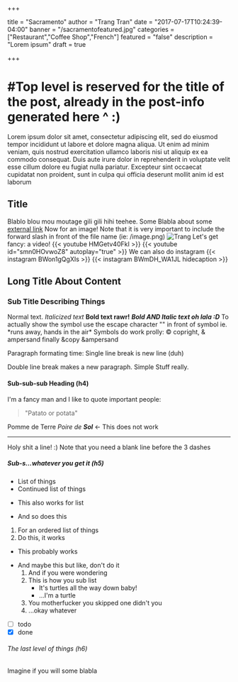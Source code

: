 +++

title = "Sacramento"
author = "Trang Tran"
date = "2017-07-17T10:24:39-04:00"
banner = "/sacramentofeatured.jpg"
categories = ["Restaurant","Coffee Shop","French"]
featured = "false"
description = "Lorem ipsum"
draft = true 

+++

# #Top level is reserved for the title of the post, already in the post-info generated here ^ :)
Lorem ipsum dolor sit amet, consectetur adipiscing elit, sed do eiusmod tempor incididunt ut labore et dolore magna aliqua. Ut enim ad minim veniam, quis nostrud exercitation ullamco laboris nisi ut aliquip ex ea commodo consequat. Duis aute irure dolor in reprehenderit in voluptate velit esse cillum dolore eu fugiat nulla pariatur. Excepteur sint occaecat cupidatat non proident, sunt in culpa qui officia deserunt mollit anim id est laborum

## Title
Blablo blou mou moutage gili gili hihi teehee.
Some Blabla about some [external link](http://www.google.com "some mouseover text")
Now for an image! Note that it is very important to include the forward slash in front of the file name (ie: /image.png)
![Trang](/poussin.jpg)
Let's get fancy: a video!
{{< youtube HMGetv40FkI >}}
{{< youtube id="smn0HOvwoZ8" autoplay="true" >}}
We can also do instagram
{{< instagram BWon1gQgXIs >}}
{{< instagram BWmDH_WA1JL hidecaption >}}

## Long Title About Content
### Sub Title Describing Things
Normal text.
*Italicized text*
**Bold text rawr!**
***Bold AND Italic text oh lala :D***
To actually show the symbol use the escape character "\" in front of symbol ie. \*runs away, hands in the air\*
Symbols do work prolly: &copy; copright, &amp; ampersand finally &amp;copy &ampersand

Paragraph formating time:
Single line break is new line (duh)

Double line break makes a new paragraph. Simple Stuff really.

#### Sub-sub-sub Heading (h4)
I'm a fancy man and I like to quote important people:

> "Patato or potata"

Pomme de Terre
*Poire de **Sol*** <- This does not work

---

Holy shit a line! :)
Note that you need a blank line before the 3 dashes

##### Sub-s...whatever you get it (h5)
* List of things
* Continued list of things
+ This also works for list
- And so does this

1. For an ordered list of things
2. Do this, it works
*  This probably works
+  And maybe this but like, don't do it
    1. And if you were wondering
    2. This is how you sub list
        * It's turtles all the way down baby!
        * ...I'm a turtle
    4. You motherfucker you skipped one didn't you
    11. ...okay whatever

- [ ] todo
- [x] done

###### The last level of things (h6)
Imagine if you will some blabla

